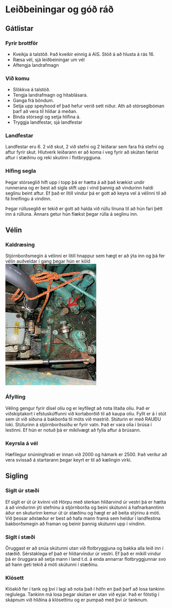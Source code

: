 # Leiðbeiningar og góð ráð

## Gátlistar

### Fyrir brottför
- Kveikja á talstöð. Það kveikir einnig á AIS. Stöð á að hlusta á rás 16.
- Ræsa vél, sjá leiðbeiningar um vél
- Aftengja landrafmagn

### Við komu
- Slökkva á talstöð.
- Tengja landrafmagn og hitablásara.
- Ganga frá böndum.
- Setja upp speyhood ef það hefur verið sett niður. Ath að stórseglbóman þarf að vera til hliðar á meðan.
- Binda stórsegl og setja hlífina á.
- Tryggja landfestar, sjá landfestar

### Landfestar
Landfestar eru 6. 2 við skut, 2 við stefni og 2 leiðarar sem fara frá stefni og aftur fyrir skut. Hlutverk leiðarann er að koma í veg fyrir að skútan færist aftur í stæðinu og reki skutinn í flotbryggjuna.

### Hífing segla
Þegar stórseglið híft upp í topp þá er hætta á að það krækist undir runnerana og er best að sigla stíft upp í vind þannig að vindurinn haldi seglinu beint aftur. Ef það er lítill vindur þá er gott að keyra vel á vélinni til að fá hreifingu á vindinn.

Þegar rúlluseglið er tekið er gott að halda við rúllu línuna til að hún fari þétt inn á rúlluna. Annars getur hún flækst þegar rúlla á seglinu inn.

## Vélin

### Kaldræsing
Stjórnborðsmegin á vélinni er lítill hnappur sem hægt er að ýta inn og þá fer vélin auðveldar í gang þegar hún er köld
![Hnappur fyrir kaldræsingu](kaldstartsm.jpg)

### Áfylling
Véling gengur fyrir dísel olíu og er leyfilegt að nota litaða olíu. Það er viðskiptakort í efstuskúffunni við kortaborðið til að kaupa olíu. Fyllt er á í stút sem út við síðuna á bakborða til móts við mastrið. Stúturin er með RAUÐU loki. Stúturinn á stjórnborðssíðu er fyrir vatn. Það er vara olía í brúsa í lestinni. Ef hún er notuð þá er mikilvægt að fylla aftur á brúsann.

### Keyrsla á vél
Hæfilegur snúninghraði er innan við 2000 og hámark er 2500. Það verður að vera svissað á startarann þegar keyrt er til að kælingin virki.

## Sigling

### Siglt úr stæði
Ef siglt er út úr kvínni við Hörpu með sterkan hliðarvind úr vestri þá er hætta á að vindurinn ýti stefninu á stjórnborða og beini skútunni á hafnarkanntinn áður en skuturinn kemur út úr stæðinu og hægt er að beita stýrinu á móti. Við þessar aðstæður er best að hafa mann framá sem heldur í landfestina bakborðsmegin að framan og beinir þannig skútunni upp í vindinn.

### Siglt í stæði
Öruggast er að snúa skútunni utan við flotbryggjuna og bakka alla leið inn í stæðið. Sérstaklega ef það er hliðarvindur úr vestri. Ef það er mikill vindur þá er öruggara að setja mann í land t.d. á enda annarrar flotbryggjunnar svo að hann geti tekið á móti skútunni í stæðinu.

### Klósett
Klóakið fer í tank og því í lagi að nota það í höfn en það þarf að losa tankinn reglulega. Tankinn má losa þegar skútan er utan við eyjar. Það er fótstig í skápnum við hliðina á klósettinu og er pumpað með því úr tanknum.
